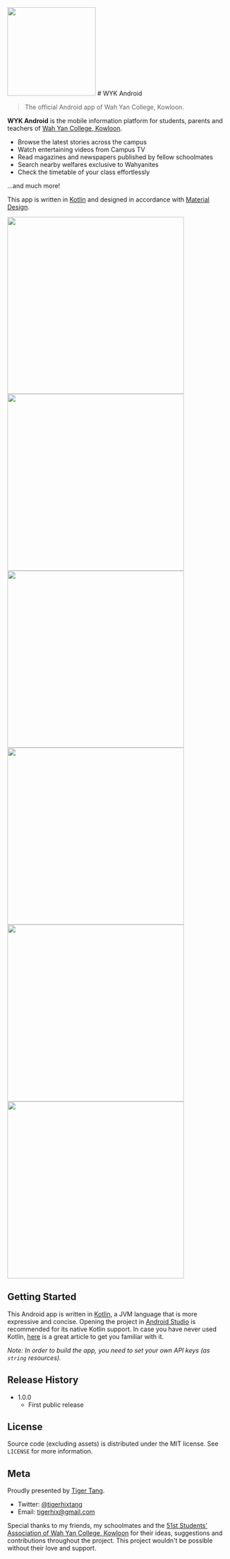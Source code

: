<img src="http://i.imgur.com/RlcB7fQ.png" width="200">
# WYK Android

> The official Android app of Wah Yan College, Kowloon.

**WYK Android** is the mobile information platform for students, parents and teachers of [Wah Yan College, Kowloon](http://wyk.edu.hk/).

* Browse the latest stories across the campus
* Watch entertaining videos from Campus TV
* Read magazines and newspapers published by fellow schoolmates
* Search nearby welfares exclusive to Wahyanites
* Check the timetable of your class effortlessly

...and much more!

This app is written in [Kotlin](http://kotlinlang.org) and designed in accordance with [Material Design](https://material.io).

<img src="http://i.imgur.com/4GJwgkQ.png" width="400">
<img src="http://i.imgur.com/uqkZVmm.png" width="400">
<img src="http://i.imgur.com/jzYF3KQ.png" width="400">
<img src="http://i.imgur.com/gTiq2a2.png" width="400">
<img src="http://i.imgur.com/rve8JT3.png" width="400">
<img src="http://i.imgur.com/b0S7cSw.png" width="400">

## Getting Started

This Android app is written in [Kotlin](http://kotlinlang.org), a JVM language that is more expressive and concise. Opening the project in [Android Studio](https://developer.android.com/studio/index.html) is recommended for its native Kotlin support. In case you have never used Kotlin, [here](https://medium.com/@juanchosaravia/learn-kotlin-while-developing-an-android-app-introduction-567e21ff9664) is a great article to get you familiar with it.

*Note: In order to build the app, you need to set your own API keys (as `string` resources).*

## Release History

* 1.0.0
    * First public release

## License

Source code (excluding assets) is distributed under the MIT license. See ``LICENSE`` for more information.

## Meta

Proudly presented by [Tiger Tang](https://github.com/tigerhix/).
* Twitter: [@tigerhixtang](https://twitter.com/tigerhixtang)
* Email: [tigerhix@gmail.com](mailto://tigerhix@gmail.com)

Special thanks to my friends, my schoolmates and the [51st Students' Association of Wah Yan College, Kowloon](https://www.facebook.com/WYKStudentsAssociation/) for their ideas, suggestions and contributions throughout the project. This project wouldn't be possible without their love and support.
